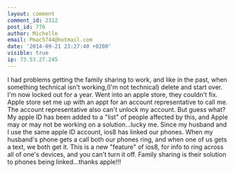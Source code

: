 ```yaml
---
layout: comment
comment_id: 2312
post_id: 770
author: Michelle
email: Pmac5744@hotmail.com
date: '2014-09-21 23:27:40 +0200'
visible: true
ip: 73.53.27.245
---
```

I had problems getting the family sharing to work, and like in the past, when something technical isn't working,(I'm not technical) delete and start over. I'm now locked out for a year. Went into an apple store, they couldn't fix. Apple store set me up with an appt for an account representative to call me. The account representative also can't unlock my account. But guess what? My apple ID has been added to a "list" of people affected by this, and Apple may or may not be working on a solution...lucky me.
Since my husband and I use the same apple ID account, ios8 has linked our phones. When my husband's phone gets a call both our phones ring, and when one of us gets a text, we both get it. This is a new "feature" of ios8, for info to ring across all of one's devices, and you can't turn it off. Family sharing is their solution to phones being linked...thanks apple!!! 
